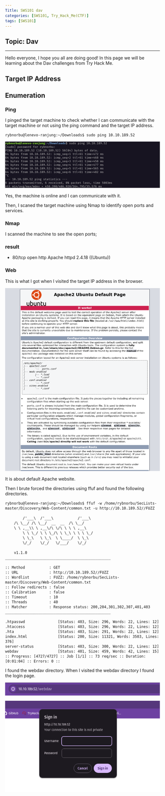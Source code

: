 ```yaml
---
Title: SWS101 dav
categories: [SWS101, Try_Hack_Me(CTF)]
tags: [SWS101]
---
```

## Topic: Dav
---

Hello everyone, I hope you all are doing good! In this page we will be learning about the Dav challenges from Try Hack Me.

## Target IP Address


## Enumeration

### Ping

I pinged the target machine to check whether I can communicate with the target machine or not using the ping command and the target IP address.

    rybnorbu@lenevo-ranjung:~/Downloads$ sudo ping 10.10.189.52

![alt text](../dav_ctf/ping.png)

Yes, the machine is online and I can communicate with it.

Then, I scaned the target machine using Nmap to identify open ports and services.

### Nmap

I scanned the machine to see the open ports;



### result

* 80/tcp open  http    Apache httpd 2.4.18 ((Ubuntu))

### Web 

This is what I got when I visited the target IP address in the browser.

![alt text](../dav_ctf/ip.png)

It is about default Apache website. 

Then I brute forced the directories using ffuf and found the following directories.

    rybnorbu@lenevo-ranjung:~/Downloads$ ffuf -w /home/rybnorbu/SecLists-master/Discovery/Web-Content/common.txt -u http://10.10.189.52//FUZZ

            /'___\  /'___\           /'___\       
        /\ \__/ /\ \__/  __  __  /\ \__/       
        \ \ ,__\\ \ ,__\/\ \/\ \ \ \ ,__\      
            \ \ \_/ \ \ \_/\ \ \_\ \ \ \ \_/      
            \ \_\   \ \_\  \ \____/  \ \_\       
            \/_/    \/_/   \/___/    \/_/       

        v1.1.0
    ________________________________________________

    :: Method           : GET
    :: URL              : http://10.10.189.52//FUZZ
    :: Wordlist         : FUZZ: /home/rybnorbu/SecLists-master/Discovery/Web-Content/common.txt
    :: Follow redirects : false
    :: Calibration      : false
    :: Timeout          : 10
    :: Threads          : 40
    :: Matcher          : Response status: 200,204,301,302,307,401,403
    ________________________________________________

    .htpasswd               [Status: 403, Size: 296, Words: 22, Lines: 12]
    .htaccess               [Status: 403, Size: 296, Words: 22, Lines: 12]
    .hta                    [Status: 403, Size: 291, Words: 22, Lines: 12]
    index.html              [Status: 200, Size: 11321, Words: 3503, Lines: 376]
    server-status           [Status: 403, Size: 300, Words: 22, Lines: 12]
    webdav                  [Status: 401, Size: 459, Words: 42, Lines: 15]
    :: Progress: [4727/4727] :: Job [1/1] :: 73 req/sec :: Duration: [0:01:04] :: Errors: 0 ::

I found the webdav directory. When I visited the webdav directory I found the login page.

![alt text](../dav_ctf/ip_dav.png)

![alt text](../dav_ctf/webdav.png)







